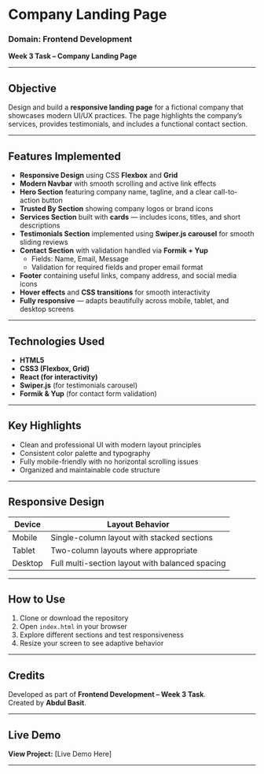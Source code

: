 # Company Landing Page

### Domain: Frontend Development  
**Week 3 Task – Company Landing Page**

---

##  Objective

Design and build a **responsive landing page** for a fictional company that showcases modern UI/UX practices. The page highlights the company’s services, provides testimonials, and includes a functional contact section.

---

##  Features Implemented

- **Responsive Design** using CSS **Flexbox** and **Grid**
- **Modern Navbar** with smooth scrolling and active link effects  
- **Hero Section** featuring company name, tagline, and a clear call-to-action button  
- **Trusted By Section** showing company logos or brand icons  
- **Services Section** built with **cards** — includes icons, titles, and short descriptions  
- **Testimonials Section** implemented using **Swiper.js carousel** for smooth sliding reviews  
- **Contact Section** with validation handled via **Formik + Yup**  
  - Fields: Name, Email, Message  
  - Validation for required fields and proper email format  
- **Footer** containing useful links, company address, and social media icons  
- **Hover effects** and **CSS transitions** for smooth interactivity  
- **Fully responsive** — adapts beautifully across mobile, tablet, and desktop 
screens
 
---

## Technologies Used

- **HTML5**
- **CSS3 (Flexbox, Grid)**
- **React (for interactivity)**
- **Swiper.js** (for testimonials carousel)
- **Formik & Yup** (for contact form validation)

---

##  Key Highlights

- Clean and professional UI with modern layout principles  
- Consistent color palette and typography  
- Fully mobile-friendly with no horizontal scrolling issues  
- Organized and maintainable code structure  

---

##  Responsive Design

| Device | Layout Behavior |
|--------|------------------|
| Mobile | Single-column layout with stacked sections |
| Tablet | Two-column layouts where appropriate |
| Desktop | Full multi-section layout with balanced spacing |

---

##  How to Use

1. Clone or download the repository  
2. Open `index.html` in your browser  
3. Explore different sections and test responsiveness  
4. Resize your screen to see adaptive behavior

---

## Credits

Developed as part of **Frontend Development – Week 3 Task**.  
Created by **Abdul Basit**.

---

##  Live Demo

 **View Project:** [Live Demo Here]

---
